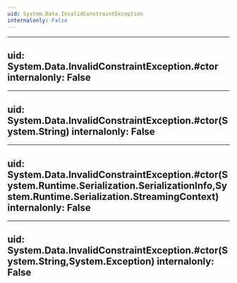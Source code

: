 ```yaml
---
uid: System.Data.InvalidConstraintException
internalonly: False
---
```


---
uid: System.Data.InvalidConstraintException.#ctor
internalonly: False
---

---
uid: System.Data.InvalidConstraintException.#ctor(System.String)
internalonly: False
---

---
uid: System.Data.InvalidConstraintException.#ctor(System.Runtime.Serialization.SerializationInfo,System.Runtime.Serialization.StreamingContext)
internalonly: False
---

---
uid: System.Data.InvalidConstraintException.#ctor(System.String,System.Exception)
internalonly: False
---
